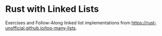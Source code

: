 # Rust with Linked Lists

Exercises and Follow-Along linked list implementations from https://rust-unofficial.github.io/too-many-lists.